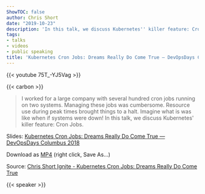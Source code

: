 ```yaml
---
ShowTOC: false
author: Chris Short
date: "2019-10-23"
description: 'In this talk, we discuss Kubernetes'' killer feature: Cron Jobs'
tags:
- talks
- videos
- public speaking
title: 'Kubernetes Cron Jobs: Dreams Really Do Come True — DevOpsDays Columbus 2018'
---
```


{{< youtube 75T_-YJ5Vag >}}

{{< carbon >}}

> I worked for a large company with several hundred cron jobs running on two systems. Managing these jobs was cumbersome. Resource use during peak times brought things to a halt. Imagine what is was like when if systems were down! In this talk, we discuss Kubernetes' killer feature: Cron Jobs.

Slides: [Kubernetes Cron Jobs: Dreams Really Do Come True — DevOpsDays Columbus 2018](https://speakerdeck.com/chrisshort/devopsdays-columbus-2018-kubernetes-cron-jobs)

Download as [MP4](https://cdn.chrisshort.net/chrisshort/kubernetes-cron-jobs-devopsdays-columbus-2018.mp4) (right click, Save As...)

Source: [Chris Short Ignite - Kubernetes Cron Jobs: Dreams Really Do Come True](https://youtu.be/75T_-YJ5Vag)

{{< speaker >}}
